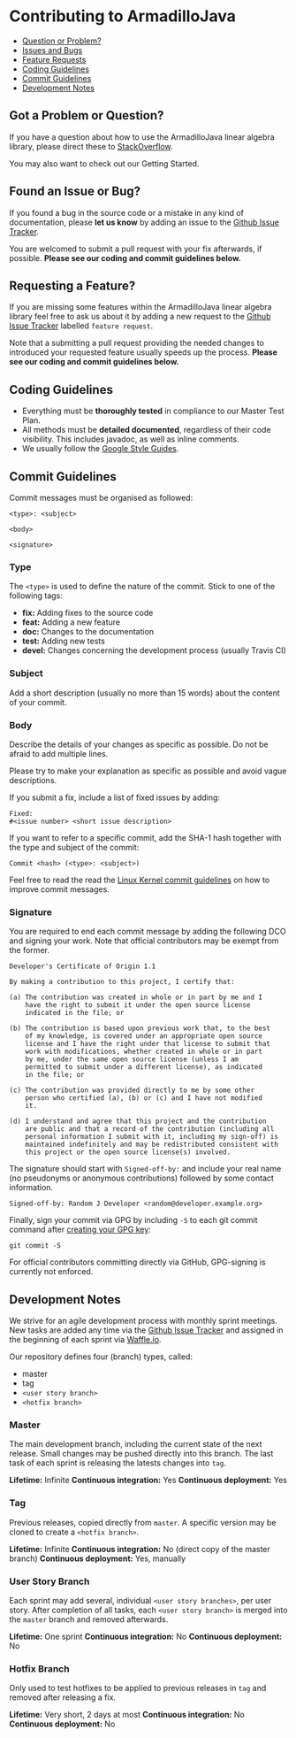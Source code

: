 Contributing to ArmadilloJava
=============================
- [Question or Problem?](#question)
- [Issues and Bugs](#issue)
- [Feature Requests](#feature)
- [Coding Guidelines](#coding)
- [Commit Guidelines](#commit)
- [Development Notes](#development)

<a name="question"></a> Got a Problem or Question?
--------------------------------------------------
If you have a question about how to use the ArmadilloJava linear algebra library, please direct these to [StackOverflow](http://stackoverflow.com/questions/tagged/armadillojava).

You may also want to check out our Getting Started.

<a name="issue"></a> Found an Issue or Bug?
-------------------------------------------
If you found a bug in the source code or a mistake in any kind of documentation, please **let us know** by adding an issue to the [Github Issue Tracker](https://github.com/SebastianNiemann/ArmadilloJava/issues).

You are welcomed to submit a pull request with your fix afterwards, if possible. **Please see our coding and commit guidelines below.**

<a name="feature"></a> Requesting a Feature?
--------------------------------------------
If you are missing some features within the ArmadilloJava linear algebra library feel free to ask us about it by adding a new request to the [Github Issue Tracker](https://github.com/SebastianNiemann/ArmadilloJava/issues) labelled `feature request`.

Note that a submitting a pull request providing the needed changes to introduced your requested feature usually speeds up the process. **Please see our coding and commit guidelines below.**

<a name="coding"></a> Coding Guidelines
---------------------------------------
- Everything must be **thoroughly tested** in compliance to our Master Test Plan.
- All methods must be **detailed documented**, regardless of their code visibility. This includes javadoc, as well as inline comments.
- We usually follow the [Google Style Guides](https://code.google.com/p/google-styleguide/).

<a name="commit"></a> Commit Guidelines
---------------------------------------
Commit messages must be organised as followed:
```
<type>: <subject>

<body>

<signature>
```

### Type
The `<type>` is used to define the nature of the commit. Stick to one of the following tags:

- **fix:** Adding fixes to the source code
- **feat:** Adding a new feature
- **doc:** Changes to the documentation
- **test:** Adding new tests
- **devel:** Changes concerning the development process (usually Travis CI)

### Subject
Add a short description (usually no more than 15 words) about the content  of your commit.

### Body
Describe the details of your changes as specific as possible. Do not be afraid to add multiple lines.

Please try to make your explanation as specific as possible and avoid vague descriptions.

If you submit a fix, include a list of fixed issues by adding:
```
Fixed:
#<issue number> <short issue description>
```

If you want to refer to a specific commit, add the SHA-1 hash together with the type and subject of the commit:
```
Commit <hash> (<type>: <subject>)
```

Feel free to read the read the [Linux Kernel commit guidelines](http://git.kernel.org/cgit/git/git.git/tree/Documentation/SubmittingPatches?id=HEAD) on how to improve commit messages. 

### Signature
You are required to end each commit message by adding the following DCO and signing your work. Note that official contributors may be exempt from the former.

```
Developer's Certificate of Origin 1.1

By making a contribution to this project, I certify that:

(a) The contribution was created in whole or in part by me and I
    have the right to submit it under the open source license
    indicated in the file; or

(b) The contribution is based upon previous work that, to the best
    of my knowledge, is covered under an appropriate open source
    license and I have the right under that license to submit that
    work with modifications, whether created in whole or in part
    by me, under the same open source license (unless I am
    permitted to submit under a different license), as indicated
    in the file; or

(c) The contribution was provided directly to me by some other
    person who certified (a), (b) or (c) and I have not modified
    it.

(d) I understand and agree that this project and the contribution
    are public and that a record of the contribution (including all
    personal information I submit with it, including my sign-off) is
    maintained indefinitely and may be redistributed consistent with
    this project or the open source license(s) involved.
```

The signature should start with `Signed-off-by:` and include your real name (no pseudonyms or anonymous contributions) followed by some contact information.
```
Signed-off-by: Random J Developer <random@developer.example.org>
```

Finally, sign your commit via GPG by including `-S` to each git commit command after [creating your GPG key](https://www.gnupg.org/gph/en/manual.html#AEN26):
```
git commit -S
```
For official contributors committing directly via GitHub, GPG-signing is currently not enforced.

<a name="development"></a> Development Notes
--------------------------------------------
We strive for an agile development process with monthly sprint meetings. New tasks are added any time via the [Github Issue Tracker](https://github.com/SebastianNiemann/ArmadilloJava/issues) and assigned in the beginning of each sprint via [Waffle.io](https://waffle.io/sebastianniemann/onlineoptimisation). 

Our repository defines four (branch) types, called:
- master
- tag
- `<user story branch>`
- `<hotfix branch>`

### Master
The main development branch, including the current state of the next release. Small changes may be pushed directly into this branch. The last task of each sprint is releasing the latests changes into `tag`.

**Lifetime:** Infinite
**Continuous integration:** Yes
**Continuous deployment:** Yes

### Tag
Previous releases, copied directly from `master`. A specific version may be cloned to create a `<hotfix branch>`.

**Lifetime:** Infinite
**Continuous integration:** No (direct copy of the master branch)
**Continuous deployment:** Yes, manually

### User Story Branch
Each sprint may add several, individual `<user story branches>`, per user story. After completion of all tasks, each `<user story branch>` is merged into the `master` branch and removed afterwards.

**Lifetime:** One sprint
**Continuous integration:** No
**Continuous deployment:** No

### Hotfix Branch
Only used to test hotfixes to be applied to previous releases in `tag` and removed after releasing a fix.

**Lifetime:** Very short, 2 days at most
**Continuous integration:** No
**Continuous deployment:** No
